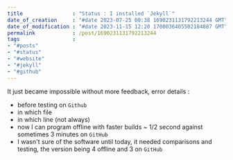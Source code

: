 ```yaml
---
title                : "Status : I installed `Jekyll`"
date_of_creation     : "#date 2023-07-25 00:38 1690231131792213244 GMT"
date_of_modification : "#date 2023-11-15 12:20 1700036405502184887 GMT"
permalink            : /post/1690231131792213244
tags                 : 
- "#posts"
- "#status"
- "#website"
- "#jekyll"
- "#github"
---
```


It just became impossible without more feedback, error details : 
- before testing on `Github` 
- in which file
- in which line (not always)
- now I can program offline with faster builds ~ 1/2 second against sometimes 3 minutes on `GitHub`
- I wasn't sure of the software until today, it needed comparisons and testing, the version being 4 offline and 3 on `GitHub` 